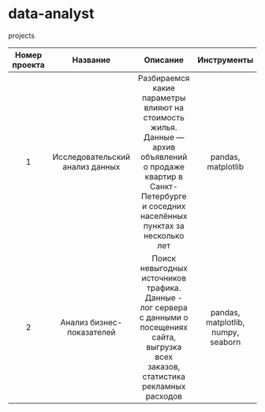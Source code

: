 # data-analyst
projects

Номер проекта  |	Название	    | Описание            | Инструменты       
:-------------:| :------------:| :-------------------:| :-------------------:
1 | Исследовательский анализ данных |	Разбираемся какие параметры влияют на стоимость жилья. Данные — архив объявлений о продаже квартир в Санкт-Петербурге и соседних населённых пунктах за несколько лет | pandas, matplotlib
2 |	Анализ бизнес-показателей |	Поиск невыгодных источников трафика. Данные - лог сервера с данными о посещениях сайта, выгрузка всех заказов, статистика рекламных расходов | pandas, matplotlib, numpy, seaborn

